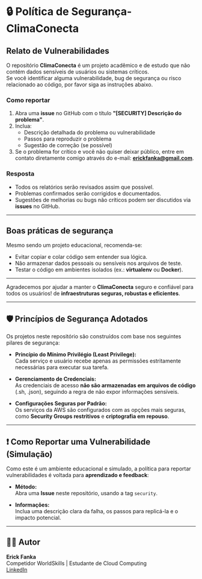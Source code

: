 # 🔒 Política de Segurança-ClimaConecta

## Relato de Vulnerabilidades

O repositório **ClimaConecta** é um projeto acadêmico e de estudo que não contém dados sensíveis de usuários ou sistemas críticos.  
Se você identificar alguma vulnerabilidade, bug de segurança ou risco relacionado ao código, por favor siga as instruções abaixo.

### Como reportar

1. Abra uma **issue** no GitHub com o título **"[SECURITY] Descrição do problema"**.
2. Inclua:
   - Descrição detalhada do problema ou vulnerabilidade
   - Passos para reproduzir o problema
   - Sugestão de correção (se possível)
3. Se o problema for crítico e você não quiser deixar público, entre em contato diretamente comigo através do e-mail: **erickfanka@gmail.com**.

### Resposta

- Todos os relatórios serão revisados assim que possível.
- Problemas confirmados serão corrigidos e documentados.
- Sugestões de melhorias ou bugs não críticos podem ser discutidos via **issues** no GitHub.

---

## Boas práticas de segurança

Mesmo sendo um projeto educacional, recomenda-se:  

- Evitar copiar e colar código sem entender sua lógica.  
- Não armazenar dados pessoais ou sensíveis nos arquivos de teste.  
- Testar o código em ambientes isolados (ex.: **virtualenv** ou **Docker**).  

---

Agradecemos por ajudar a manter o **ClimaConecta** seguro e confiável para todos os usuários!
de **infraestruturas seguras, robustas e eficientes**.

---

## 🛡️ Princípios de Segurança Adotados

Os projetos neste repositório são construídos com base nos seguintes pilares de segurança:

- **Princípio do Mínimo Privilégio (Least Privilege):**  
  Cada serviço e usuário recebe apenas as permissões estritamente necessárias para executar sua tarefa.

- **Gerenciamento de Credenciais:**  
  As credenciais de acesso **não são armazenadas em arquivos de código** (.sh, .json), seguindo a regra de não expor informações sensíveis.

- **Configurações Seguras por Padrão:**  
  Os serviços da AWS são configurados com as opções mais seguras, como **Security Groups restritivos** e **criptografia em repouso**.

---

## ❗ Como Reportar uma Vulnerabilidade (Simulação)

Como este é um ambiente educacional e simulado, a política para reportar vulnerabilidades é voltada para **aprendizado e feedback**:

- **Método:**  
  Abra uma **Issue** neste repositório, usando a tag `security`.

- **Informações:**  
  Inclua uma descrição clara da falha, os passos para replicá-la e o impacto potencial.

---

## 👨‍💻 Autor

**Erick Fanka**  
Competidor WorldSkills | Estudante de Cloud Computing  
[LinkedIn](https://www.linkedin.com/in/erick-fanka)

